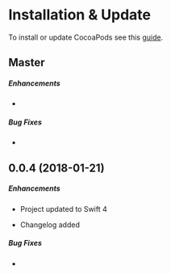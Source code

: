 # Installation & Update

To install or update CocoaPods see this [guide](http://docs.cocoapods.org/guides/installing_cocoapods.html).

## Master

##### Enhancements

* 

##### Bug Fixes

* 


## 0.0.4 (2018-01-21)

##### Enhancements

* Project updated to Swift 4

* Changelog added

##### Bug Fixes

* 
